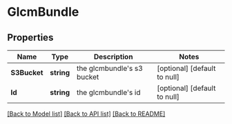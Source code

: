 # GlcmBundle

## Properties
Name | Type | Description | Notes
------------ | ------------- | ------------- | -------------
**S3Bucket** | **string** | the glcmbundle&#x27;s s3 bucket | [optional] [default to null]
**Id** | **string** | the glcmbundle&#x27;s id | [optional] [default to null]

[[Back to Model list]](../README.md#documentation-for-models) [[Back to API list]](../README.md#documentation-for-api-endpoints) [[Back to README]](../README.md)

